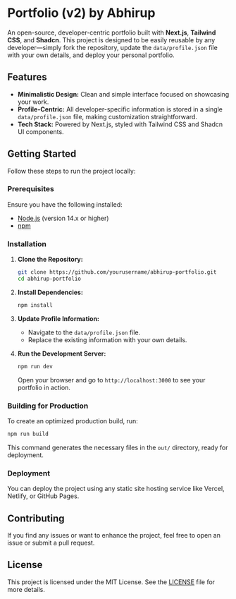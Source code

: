 # Portfolio (v2) by Abhirup

An open-source, developer-centric portfolio built with **Next.js**, **Tailwind CSS**, and **Shadcn**. This project is designed to be easily reusable by any developer—simply fork the repository, update the `data/profile.json` file with your own details, and deploy your personal portfolio.

## Features

- **Minimalistic Design:** Clean and simple interface focused on showcasing your work.
- **Profile-Centric:** All developer-specific information is stored in a single `data/profile.json` file, making customization straightforward.
- **Tech Stack:** Powered by Next.js, styled with Tailwind CSS and Shadcn UI components.

## Getting Started

Follow these steps to run the project locally:

### Prerequisites

Ensure you have the following installed:

- [Node.js](https://nodejs.org/) (version 14.x or higher)
- [npm](https://www.npmjs.com/)

### Installation

1. **Clone the Repository:**

   ```bash
   git clone https://github.com/yourusername/abhirup-portfolio.git
   cd abhirup-portfolio
   ```

2. **Install Dependencies:**

   ```bash
   npm install
   ```

3. **Update Profile Information:**

   - Navigate to the `data/profile.json` file.
   - Replace the existing information with your own details.

4. **Run the Development Server:**

   ```bash
   npm run dev
   ```

   Open your browser and go to `http://localhost:3000` to see your portfolio in action.

### Building for Production

To create an optimized production build, run:

```bash
npm run build
```

This command generates the necessary files in the `out/` directory, ready for deployment.

### Deployment

You can deploy the project using any static site hosting service like Vercel, Netlify, or GitHub Pages.

## Contributing

If you find any issues or want to enhance the project, feel free to open an issue or submit a pull request.

## License

This project is licensed under the MIT License. See the [LICENSE](LICENSE) file for more details.